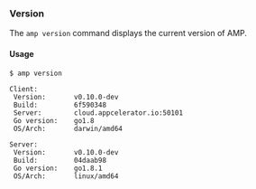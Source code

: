 ### Version

The `amp version` command displays the current version of AMP.

#### Usage

    $ amp version

    Client:
     Version:       v0.10.0-dev
     Build:         6f590348
     Server:        cloud.appcelerator.io:50101
     Go version:    go1.8
     OS/Arch:       darwin/amd64

    Server:
     Version:       v0.10.0-dev
     Build:         04daab98
     Go version:    go1.8.1
     OS/Arch:       linux/amd64
